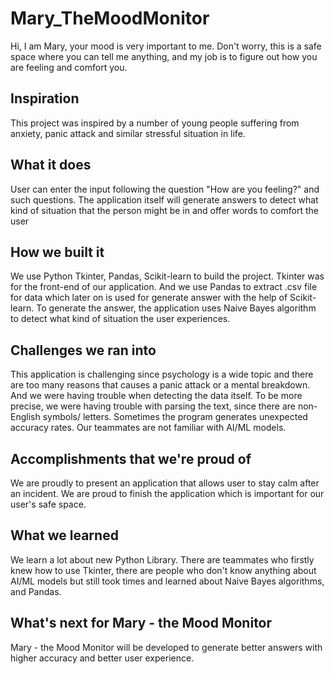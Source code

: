 # Mary_TheMoodMonitor
Hi, I am Mary, your mood is very important to me. Don't worry, this is a safe space where you can tell me anything, and my job is to figure out how you are feeling and comfort you. 

## Inspiration
This project was inspired by a number of young people suffering from anxiety, panic attack and similar stressful situation in life. 

## What it does
User can enter the input following the question "How are you feeling?" and such questions. The application itself will generate answers to detect what kind of situation that the person might be in and offer words to comfort the user

## How we built it
We use Python Tkinter, Pandas, Scikit-learn to build the project. Tkinter was for the front-end of our application. And we use Pandas to extract .csv file for data which later on is used for generate answer with the help of Scikit-learn. To generate the answer, the application uses Naive Bayes algorithm to detect what kind of situation the user experiences. 

## Challenges we ran into
This application is challenging since psychology is a wide topic and there are too many reasons that causes a panic attack or a mental breakdown. And we were having trouble when detecting the data itself. To be more precise, we were having trouble with parsing the text, since there are non-English symbols/ letters. Sometimes the program generates unexpected accuracy rates. Our teammates are not familiar with AI/ML models.

## Accomplishments that we're proud of
We are proudly to present an application that allows user to stay calm after an incident. We are proud to finish the application which is important for our user's safe space.

## What we learned
We learn a lot about new Python Library. There are teammates who firstly knew how to use Tkinter, there are people who don't know anything about AI/ML models but still took times and learned about Naive Bayes algorithms, and Pandas. 

## What's next for Mary - the Mood Monitor
Mary - the Mood Monitor will be developed to generate better answers with higher accuracy and better user experience.  
